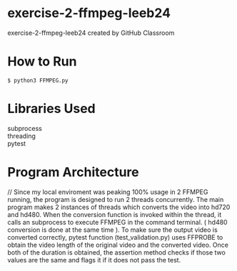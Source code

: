 # exercise-2-ffmpeg-leeb24
exercise-2-ffmpeg-leeb24 created by GitHub Classroom

# How to Run 
  ```
  $ python3 FFMPEG.py 
  ```
# Libraries Used 
subprocess <br />
threading <br />
pytest
# Program Architecture 
  // Since my local enviroment was peaking 100% usage in 2 FFMPEG running, the program is designed to run 2 threads      concurrently.
The main program makes 2 instances of threads which converts the video into hd720 and hd480. When the conversion function is invoked within the thread, it calls an subprocess to execute FFMPEG in the command terminal. ( hd480 conversion is done at the same time ). To make sure the output video is converted correctly, pytest function (test_validation.py) uses FFPROBE to obtain the video length of the original video and the converted video. Once both of the duration is obtained, the assertion method checks if those two values are the same and flags it if it does not pass the test.
